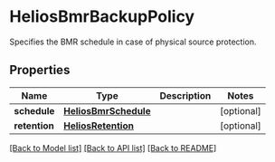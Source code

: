 # HeliosBmrBackupPolicy

Specifies the BMR schedule in case of physical source protection.

## Properties
Name | Type | Description | Notes
------------ | ------------- | ------------- | -------------
**schedule** | [**HeliosBmrSchedule**](HeliosBmrSchedule.md) |  | [optional] 
**retention** | [**HeliosRetention**](HeliosRetention.md) |  | [optional] 

[[Back to Model list]](../README.md#documentation-for-models) [[Back to API list]](../README.md#documentation-for-api-endpoints) [[Back to README]](../README.md)


